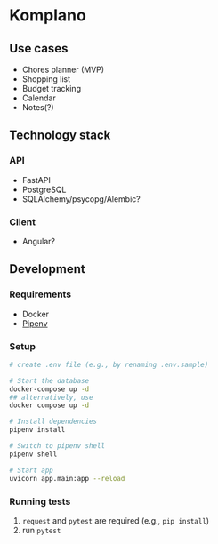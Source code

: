 # Komplano

## Use cases

- Chores planner (MVP)
- Shopping list
- Budget tracking
- Calendar
- Notes(?)

## Technology stack

### API

- FastAPI
- PostgreSQL
- SQLAlchemy/psycopg/Alembic?

### Client

 - Angular?

## Development

### Requirements

- Docker
- [Pipenv](https://pipenv.pypa.io/en/latest/basics/#example-pipfile-pipfile-lock)

### Setup

```bash
# create .env file (e.g., by renaming .env.sample)

# Start the database
docker-compose up -d
## alternatively, use
docker compose up -d

# Install dependencies
pipenv install

# Switch to pipenv shell
pipenv shell

# Start app
uvicorn app.main:app --reload
```

### Running tests

1. `request` and `pytest` are required (e.g., `pip install`)
2. run `pytest`